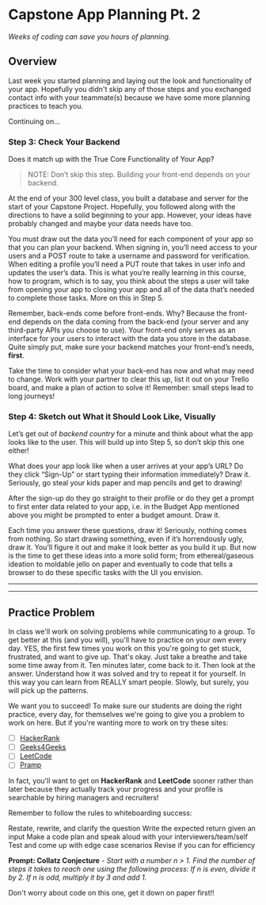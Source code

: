 # Capstone App Planning Pt. 2

*Weeks of coding can save you hours of planning.*

## Overview

Last week you started planning and laying out the look and functionality of your app. Hopefully you didn't skip any of those steps and you exchanged contact info with your teammate(s) because we have some more planning practices to teach you.

Continuing on...

### Step 3: Check Your Backend

Does it match up with the True Core Functionality of Your App?

> NOTE: Don’t skip this step. Building your front-end depends on your backend.

At the end of your 300 level class, you built a database and server for the start of your Capstone Project. Hopefully, you followed along with the directions to have a solid beginning to your app. However, your ideas have probably changed and maybe your data needs have too.

You must draw out the data you’ll need for each component of your app so that you can plan your backend. When signing in, you’ll need access to your users and a POST route to take a username and password for verification. When editing a profile you’ll need a PUT route that takes in user info and updates the user’s data. This is what you’re really learning in this course, how to program, which is to say, you think about the steps a user will take from opening your app to closing your app and all of the data that’s needed to complete those tasks. More on this in Step 5.

Remember, back-ends come before front-ends. Why? Because the front-end depends on the data coming from the back-end (your server and any third-party APIs you choose to use). Your front-end only serves as an interface for your users to interact with the data you store in the database. Quite simply put, make sure your backend matches your front-end’s needs, **first**.

Take the time to consider what your back-end has now and what may need to change. Work with your partner to clear this up, list it out on your Trello board, and make a plan of action to solve it! Remember: small steps lead to long journeys!

### Step 4: Sketch out What it Should Look Like, Visually

Let’s get out of *backend country* for a minute and think about what the app looks like to the user. This will build up into Step 5, so don’t skip this one either!

What does your app look like when a user arrives at your app’s URL? Do they click “Sign-Up” or start typing their information immediately? Draw it. Seriously, go steal your kids paper and map pencils and get to drawing!

After the sign-up do they go straight to their profile or do they get a prompt to first enter data related to your app, i.e. in the Budget App mentioned above you might be prompted to enter a budget amount. Draw it.

Each time you answer these questions, draw it! Seriously, nothing comes from nothing. So start drawing something, even if it’s horrendously ugly, draw it. You’ll figure it out and make it look better as you build it up. But now is the time to get these ideas into a more solid form; from ethereal/gaseous ideation to moldable jello on paper and eventually to code that tells a browser to do these specific tasks with the UI you envision.

*****
*****

## Practice Problem

In class we'll work on solving problems while communicating to a group. To get better at this (and you will), you'll have to practice on your own every day. YES, the first few times you work on this you're going to get stuck, frustrated, and want to give up. That's okay. Just take a breathe and take some time away from it. Ten minutes later, come back to it. Then look at the answer. Understand how it was solved and try to repeat it for yourself. In this way you can learn from REALLY smart people. Slowly, but surely, you will pick up the patterns.

We want you to succeed! To make sure our students are doing the right practice, every day, for themselves we're going to give you a problem to work on here. But if you're wanting more to work on try these sites:

- [ ] [HackerRank](https://www.hackerrank.com/)
- [ ] [Geeks4Geeks](https://www.geeksforgeeks.org/)
- [ ] [LeetCode](https://leetcode.com/)
- [ ] [Pramp](https://www.pramp.com/)

In fact, you'll want to get on **HackerRank** and **LeetCode** sooner rather than later because they actually track your progress and your profile is searchable by hiring managers and recruiters!

Remember to follow the rules to whiteboarding success:

Restate, rewrite, and clarify the question
Write the expected return given an input
Make a code plan and speak aloud with your interviewers/team/self
Test and come up with edge case scenarios
Revise if you can for efficiency


**Prompt: Collatz Conjecture** - *Start with a number n > 1. Find the number of steps it takes to reach one using the following process: If n is even, divide it by 2. If n is odd, multiply it by 3 and add 1.*

Don't worry about code on this one, get it down on paper first!!
